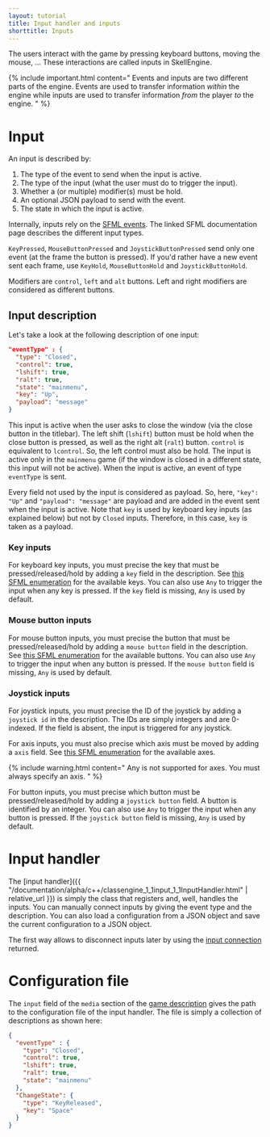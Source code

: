 ```yaml
---
layout: tutorial
title: Input handler and inputs
shorttitle: Inputs
---
```


The users interact with the game by pressing keyboard buttons, moving the mouse, ...
These interactions are called inputs in SkellEngine.

{% include important.html content="
Events and inputs are two different parts of the engine.
Events are used to transfer information <em>within</em> the engine while inputs are used to transfer information <em>from</em> the player <em>to</em> the engine.
" %}

# Input
An input is described by:
  1. The type of the event to send when the input is active.
  2. The type of the input (what the user must do to trigger the input).
  3. Whether a (or multiple) modifier(s) must be hold.
  4. An optional JSON payload to send with the event.
  5. The state in which the input is active.

Internally, inputs rely on the [SFML events](https://www.sfml-dev.org/tutorials/2.5/window-events.php).
The linked SFML documentation page describes the different input types.

`KeyPressed`, `MouseButtonPressed` and `JoystickButtonPressed` send only one event (at the frame the button is pressed).
If you'd rather have a new event sent each frame, use `KeyHold`, `MouseButtonHold` and `JoystickButtonHold`.

Modifiers are `control`, `left` and `alt` buttons.
Left and right modifiers are considered as different buttons.

## Input description
Let's take a look at the following description of one input:

```json
"eventType" : {
  "type": "Closed",
  "control": true,
  "lshift": true,
  "ralt": true,
  "state": "mainmenu",
  "key": "Up",
  "payload": "message"
}
```

This input is active when the user asks to close the window (via the close button in the titlebar).
The left shift (`lshift`) button must be hold when the close button is pressed, as well as the right alt (`ralt`) button.
`control` is equivalent to `lcontrol`.
So, the left control must also be hold.
The input is active only in the `mainmenu` game (if the window is closed in a different state, this input will not be active).
When the input is active, an event of type `eventType` is sent.

Every field not used by the input is considered as payload.
So, here, `"key": "Up"` and `"payload": "message"` are payload and are added in the event sent when the input is active.
Note that `key` is used by keyboard key inputs (as explained below) but not by `Closed` inputs.
Therefore, in this case, `key` is taken as a payload.

### Key inputs
For keyboard key inputs, you must precise the key that must be pressed/released/hold by adding a `key` field in the description.
See [this SFML enumeration](https://www.sfml-dev.org/documentation/2.5.1/classsf_1_1Keyboard.php#acb4cacd7cc5802dec45724cf3314a142) for the available keys.
You can also use `Any` to trigger the input when any key is pressed.
If the `key` field is missing, `Any` is used by default.

### Mouse button inputs
For mouse button inputs, you must precise the button that must be pressed/released/hold by adding a `mouse button` field in the description.
See [this SFML enumeration](https://www.sfml-dev.org/documentation/2.5.1/classsf_1_1Mouse.php#a4fb128be433f9aafe66bc0c605daaa90) for the available buttons.
You can also use `Any` to trigger the input when any button is pressed.
If the `mouse button` field is missing, `Any` is used by default.

### Joystick inputs
For joystick inputs, you must precise the ID of the joystick by adding a `joystick id` in the description.
The IDs are simply integers and are 0-indexed.
If the field is absent, the input is triggered for any joystick.

For axis inputs, you must also precise which axis must be moved by adding a `axis` field.
See [this SFML enumeration](https://www.sfml-dev.org/documentation/2.5.1/classsf_1_1Joystick.php#a48db337092c2e263774f94de6d50baa7) for the available axes.

{% include warning.html content="
Any is not supported for axes.
You must always specify an axis.
" %}

For button inputs, you must precise which button must be pressed/released/hold by adding a `joystick button` field.
A button is identified by an integer.
You can also use `Any` to trigger the input when any button is pressed.
If the `joystick button` field is missing, `Any` is used by default.

# Input handler
The [input handler]({{ "/documentation/alpha/c++/classengine_1_1input_1_1InputHandler.html" | relative_url }}) is simply the class that registers and, well, handles the inputs.
You can manually connect inputs by giving the event type and the description.
You can also load a configuration from a JSON object and save the current configuration to a JSON object.

The first way allows to disconnect inputs later by using the [input connection](http://localhost:4000/documentation/alpha/c++/classengine_1_1input_1_1InputHandler_1_1InputConnection.html) returned.

# Configuration file
The `input` field of the `media` section of the [game description](FileManager#game-description) gives the path to the configuration file of the input handler.
The file is simply a collection of descriptions as shown here:

```json
{
  "eventType" : {
    "type": "Closed",
    "control": true,
    "lshift": true,
    "ralt": true,
    "state": "mainmenu"
  },
  "ChangeState": {
    "type": "KeyReleased",
    "key": "Space"
  }
}
```